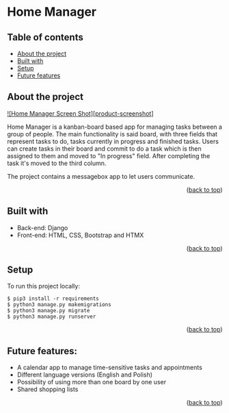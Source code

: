 # Home Manager

## Table of contents
* [About the project](#about-the-project)
* [Built with](#built-with)
* [Setup](#setup)
* [Future features](#future-features)

## About the project

[![Home Manager Screen Shot][product-screenshot]](home-manager.png)

Home Manager is a kanban-board based app for managing tasks between a group of people. The main functionality is said board, with three fields that represent tasks to do, tasks currently in progress and finished tasks. Users can create tasks in their board and commit to do a task which is then assigned to them and moved to "In progress" field. After completing the task it's moved to the third column.

The project contains a messagebox app to let users communicate.

<p align="right">(<a href="#top">back to top</a>)</p>


## Built with
* Back-end: Django
* Front-end: HTML, CSS, Bootstrap and HTMX

<p align="right">(<a href="#top">back to top</a>)</p>
    
## Setup
To run this project locally:

```
$ pip3 install -r requirements
$ python3 manage.py makemigrations
$ python3 manage.py migrate
$ python3 manage.py runserver
```

<p align="right">(<a href="#top">back to top</a>)</p>

## Future features:

* A calendar app to manage time-sensitive tasks and appointments
* Different language versions (English and Polish)
* Possibility of using more than one board by one user
* Shared shopping lists
    

<p align="right">(<a href="#top">back to top</a>)</p>


